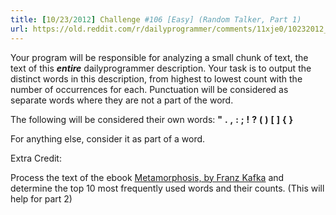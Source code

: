 ```yaml
---
title: [10/23/2012] Challenge #106 [Easy] (Random Talker, Part 1)
url: https://old.reddit.com/r/dailyprogrammer/comments/11xje0/10232012_challenge_106_easy_random_talker_part_1/
---
```


Your program will be responsible for analyzing a small chunk of text, the text of this ***entire*** dailyprogrammer description.  Your task is to output the distinct words in this description, from highest to lowest count with the number of occurrences for each.  Punctuation will be considered as separate words where they are not a part of the word.  

The following will be considered their own words: **"** **.** **,** **:** **;** **!** **?** **(** **)** **[** **]** **{** **}**

For anything else, consider it as part of a word.

Extra Credit:

Process the text of the ebook [Metamorphosis, by Franz Kafka](http://www.gutenberg.org/cache/epub/5200/pg5200.txt) and determine the top 10 most frequently used words and their counts. (This will help for part 2)